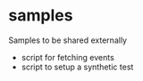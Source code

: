 # samples
Samples to be shared externally

* script for fetching events
* script to setup a synthetic test
